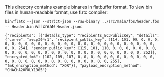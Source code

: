 This directory contains example binaries in flatbuffer format. To view bin files in human-readable format, 
use flatc compiler:

`bin/flatc --json --strict-json --raw-binary ../src/main/fbs/header.fbs -- Header.bin`
will create `Header.json`:
```
{"recipients": [{"details_type": "recipients_ECCPublicKey", "details": {"curve": "secp384r1", "recipient_public_key": [114, 101, 99, 0, 0, 0, 0, 0, 0, 0, 0, 0, 0, 0, 0, 0, 0, 0, 0, 0, 0, 0, 0, 0, 0, 0, 0, 0, 0, 0, 0, 254], "sender_public_key": [115, 101, 110, 0, 0, 0, 0, 0, 0, 0, 0, 0, 0, 0, 0, 0, 0, 0, 0, 0, 0, 0, 0, 0, 0, 0, 0, 0, 0, 0, 0, 252]}, "encrypted_fmk": [102, 109, 107, 0, 0, 0, 0, 0, 0, 0, 0, 0, 0, 0, 0, 0, 0, 0, 0, 0, 0, 0, 0, 0, 0, 0, 0, 0, 0, 0, 0, 255], "fmk_encryption_method": "XOR"}], "payload_encryption_method": "CHACHA20POLY1305"}
```
